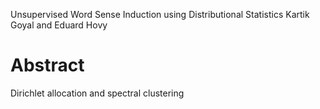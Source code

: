 Unsupervised Word Sense Induction using Distributional Statistics
Kartik Goyal and Eduard Hovy

# Abstract

Dirichlet allocation and spectral clustering
